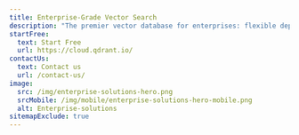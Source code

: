 ```yaml
---
title: Enterprise-Grade Vector Search 
description: "The premier vector database for enterprises: flexible deployment options for low latency and state-of-the-art privacy and security features. High performance at billion vector scale."
startFree:
  text: Start Free
  url: https://cloud.qdrant.io/
contactUs:
  text: Contact us
  url: /contact-us/
image:
  src: /img/enterprise-solutions-hero.png
  srcMobile: /img/mobile/enterprise-solutions-hero-mobile.png
  alt: Enterprise-solutions
sitemapExclude: true
---
```


